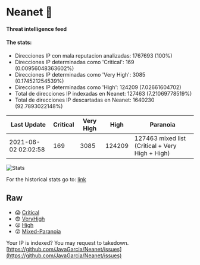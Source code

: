 # Neanet :hocho:
#### Threat intelligence feed
#### The stats:

- Direcciones IP con mala reputacion analizadas: 1767693 (100%)
- Direcciones IP determinadas como 'Critical':  169 (0.00956048363602%)
- Direcciones IP determinadas como 'Very High':  3085 (0.174521254539%)
- Direcciones IP determinadas como 'High':  124209 (7.02661604702)
- Total de direcciones IP indexadas en Neanet:  127463 (7.21069778519%)
- Total de direcciones IP descartadas en Neanet:  1640230 (92.7893022148%)

| Last Update | Critical | Very High | High | Paranoia |
| --- | --- | --- | --- | --- |
| 2021-06-02 02:02:58 | 169 | 3085 | 124209 | 127463 mixed list (Critical + Very High + High)|

![Stats](https://docs.google.com/spreadsheets/d/e/2PACX-1vSnaNMIXVabIpDJjufMlzH7poXnshF3mgd8Is1g9ytUEzVsP5my4Trn8f-xkoLLQ38xpL3HtmUexLo6/pubchart?oid=501124687&format=image)

For the historical stats go to: [link](/stats.csv)
## Raw
- :scream: [Critical](https://raw.githubusercontent.com/JavaGarcia/Neanet/master/blacklists/neanet_critical.txt)
- :fearful: [VeryHigh](https://raw.githubusercontent.com/JavaGarcia/Neanet/master/blacklists/neanet_veryHigh.txtt)
- :frowning: [High](https://raw.githubusercontent.com/JavaGarcia/Neanet/master/blacklists/neanet_high.txt)
- :dizzy_face: [Mixed-Paranoia](https://raw.githubusercontent.com/JavaGarcia/Neanet/master/blacklists/neanet_all.txt)


Your IP is indexed? You may request to takedown. [https://github.com/JavaGarcia/Neanet/issues](https://github.com/JavaGarcia/Neanet/issues)























































































































































































































































































































































































































































































































































































































































































































































































































































































































































































































































































































































































































































































































































































































































































































































































































































































































































































































































































































































































































































































































































































































































































































































































































































































































































































































































































































































































































































































































































































































































































































































































































































































































































































































































































































































































































































































































































































































































































































































































































































































































































































































































































































































































































































































































































































































































































































































































































































































































































































































































































































































































































































































































































































































































































































































































































































































































































































































































































































































































































































































































































































































































































































































































































































































































































































































































































































































































































































































































































